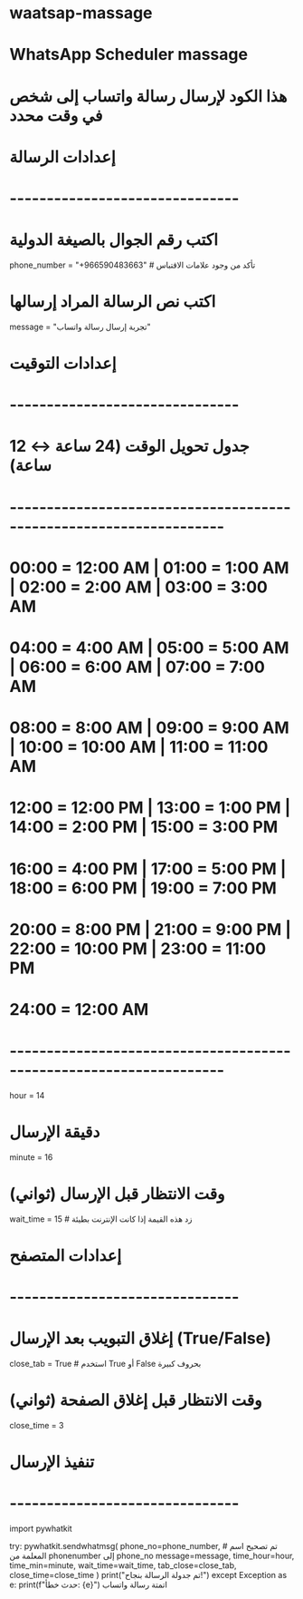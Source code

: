# waatsap-massage
# WhatsApp Scheduler massage
# هذا الكود لإرسال رسالة واتساب إلى شخص في وقت محدد

# إعدادات الرسالة
# -------------------------------
# اكتب رقم الجوال بالصيغة الدولية
phone_number = "+966590483663"  # تأكد من وجود علامات الاقتباس

# اكتب نص الرسالة المراد إرسالها
message = "تجربة إرسال رسالة واتساب"

# إعدادات التوقيت
# -------------------------------
# جدول تحويل الوقت (24 ساعة ↔ 12 ساعة)
# -------------------------------------------------------------------
# 00:00 = 12:00 AM | 01:00 = 1:00 AM  | 02:00 = 2:00 AM  | 03:00 = 3:00 AM
# 04:00 = 4:00 AM  | 05:00 = 5:00 AM  | 06:00 = 6:00 AM  | 07:00 = 7:00 AM
# 08:00 = 8:00 AM  | 09:00 = 9:00 AM  | 10:00 = 10:00 AM | 11:00 = 11:00 AM
# 12:00 = 12:00 PM | 13:00 = 1:00 PM  | 14:00 = 2:00 PM  | 15:00 = 3:00 PM
# 16:00 = 4:00 PM  | 17:00 = 5:00 PM  | 18:00 = 6:00 PM  | 19:00 = 7:00 PM
# 20:00 = 8:00 PM  | 21:00 = 9:00 PM  | 22:00 = 10:00 PM | 23:00 = 11:00 PM
# 24:00 = 12:00 AM
# -------------------------------------------------------------------
hour = 14 

# دقيقة الإرسال
minute = 16

# وقت الانتظار قبل الإرسال (ثواني)
wait_time = 15  # زد هذه القيمة إذا كانت الإنترنت بطيئة

# إعدادات المتصفح
# -------------------------------
# إغلاق التبويب بعد الإرسال (True/False)
close_tab = True  # استخدم True أو False بحروف كبيرة

# وقت الانتظار قبل إغلاق الصفحة (ثواني)
close_time = 3

# تنفيذ الإرسال
# -------------------------------
import pywhatkit

try:
    pywhatkit.sendwhatmsg(
        phone_no=phone_number,  # تم تصحيح اسم المعلمة من phonenumber إلى phone_no
        message=message,
        time_hour=hour,
        time_min=minute,
        wait_time=wait_time,
        tab_close=close_tab,
        close_time=close_time
    )
    print("تم جدولة الرسالة بنجاح!")
except Exception as e:
    print(f"حدث خطأ: {e}")
اتمتة رسالة واتساب
